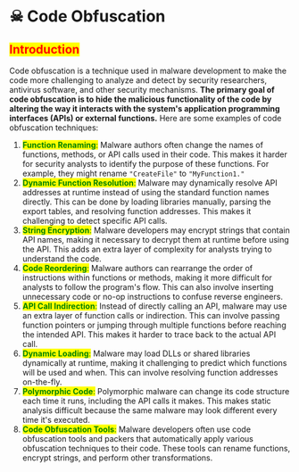 # ☠ Code Obfuscation

## <mark style="color:red;">Introduction</mark>

Code obfuscation is a technique used in malware development to make the code more challenging to analyze and detect by security researchers, antivirus software, and other security mechanisms. **The primary goal of code obfuscation is to hide the malicious functionality of the code by altering the way it interacts with the system's application programming interfaces (APIs) or external functions.** Here are some examples of code obfuscation techniques:

1. <mark style="color:green;">**Function Renaming**</mark><mark style="color:green;">:</mark> Malware authors often change the names of functions, methods, or API calls used in their code. This makes it harder for security analysts to identify the purpose of these functions. For example, they might rename `"CreateFile"` to `"MyFunction1."`
2. <mark style="color:green;">**Dynamic Function Resolution**</mark><mark style="color:green;">:</mark> Malware may dynamically resolve API addresses at runtime instead of using the standard function names directly. This can be done by loading libraries manually, parsing the export tables, and resolving function addresses. This makes it challenging to detect specific API calls.
3. <mark style="color:green;">**String Encryption**</mark><mark style="color:green;">:</mark> Malware developers may encrypt strings that contain API names, making it necessary to decrypt them at runtime before using the API. This adds an extra layer of complexity for analysts trying to understand the code.
4. <mark style="color:green;">**Code Reordering**</mark><mark style="color:green;">:</mark> Malware authors can rearrange the order of instructions within functions or methods, making it more difficult for analysts to follow the program's flow. This can also involve inserting unnecessary code or no-op instructions to confuse reverse engineers.
5. <mark style="color:green;">**API Call Indirection**</mark><mark style="color:green;">:</mark> Instead of directly calling an API, malware may use an extra layer of function calls or indirection. This can involve passing function pointers or jumping through multiple functions before reaching the intended API. This makes it harder to trace back to the actual API call.
6. <mark style="color:green;">**Dynamic Loading**</mark><mark style="color:green;">:</mark> Malware may load DLLs or shared libraries dynamically at runtime, making it challenging to predict which functions will be used and when. This can involve resolving function addresses on-the-fly.
7. <mark style="color:green;">**Polymorphic Code**</mark><mark style="color:green;">:</mark> Polymorphic malware can change its code structure each time it runs, including the API calls it makes. This makes static analysis difficult because the same malware may look different every time it's executed.
8. <mark style="color:green;">**Code Obfuscation Tools**</mark><mark style="color:green;">:</mark> Malware developers often use code obfuscation tools and packers that automatically apply various obfuscation techniques to their code. These tools can rename functions, encrypt strings, and perform other transformations.
